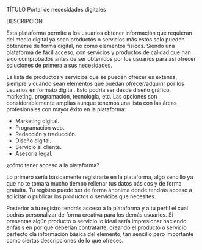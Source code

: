 TÍTULO
Portal de necesidades digitales

DESCRIPCIÓN

Esta plataforma permite a los usuarios obtener información que requieran del medio digital ya sean productos o servicios más estos solo pueden obtenerse de forma digital, no como elementos físicos. Siendo una plataforma de fácil acceso, con servicios y productos de calidad que han sido comprobados antes de ser obtenidos por los usuarios para así ofrecer soluciones de primera a sus necesidades.

La lista de productos y servicios que se pueden ofrecer es extensa, siempre y cuando sean elementos que puedan ofrecer/adquirir por los usuarios en formato digital. Esto podría ser desde diseño gráfico, marketing, programación, tecnología, etc. Las opciones son considerablemente amplias aunque tenemos una lista con las áreas profesionales con mayor éxito en la plataforma:

- Marketing digital.
- Programación web.
- Redacción y traducción.
- Diseño digital.
- Servicio al cliente.
- Asesoria legal.

¿cómo tener acceso a la plataforma?

Lo primero sería básicamente registrarte en la plataforma, algo sencillo ya que no te tomará mucho tiempo rellenar tus datos básicos y de forma gratuita. Tu registro puede ser de forma ánonima donde tendrás acceso a solicitar o publicar los productos o servicios que necesites.

Posterior a tu registro tendrás acceso a la plataforma y a tu perfil el cual podrás personalizar de forma creativa para los demás usuarios. Si presentas algún producto o servicio lo ideal sería impresionar haciendo enfásis en por qué deberían contratarte, creando el producto o servicio perfecto cla información básica del elemento, tan sencillo pero importante como ciertas descripciones de lo que ofreces.
